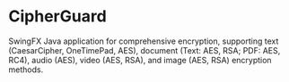 # CipherGuard
SwingFX Java application for comprehensive encryption, supporting text (CaesarCipher, OneTimePad, AES), document (Text: AES, RSA; PDF: AES, RC4), audio (AES), video (AES, RSA), and image (AES, RSA) encryption methods.
